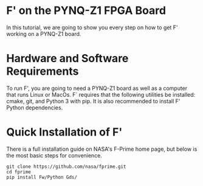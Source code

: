 # F' on the PYNQ-Z1 FPGA Board

In this tutorial, we are going to show you every step on how to get F' working on a PYNQ-Z1 board.

# Hardware and Software Requirements

To run F', you are going to need a PYNQ-Z1 board as well as a computer that runs Linux or MacOs. F´ requires that the following utilities be installed: cmake, git, and Python 3 with pip. 
It is also recommended to install F' Python dependencies.

# Quick Installation of F'

There is a full installation guide on NASA's F-Prime home page, but below is the most basic steps for convenience.

```
git clone https://github.com/nasa/fprime.git
cd fprime
pip install Fw/Python Gds/
```
